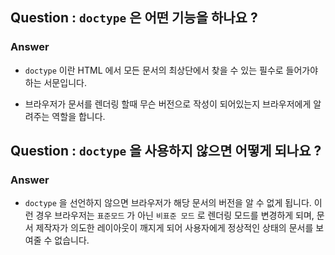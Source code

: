 ## Question : `doctype` 은 어떤 기능을 하나요 ?

### Answer

- `doctype` 이란 HTML 에서 모든 문서의 최상단에서 찾을 수 있는 필수로 들어가야하는 서문입니다.

- 브라우저가 문서를 렌더링 할때 무슨 버전으로 작성이 되어있는지 브라우저에게 알려주는 역할을 합니다.

## Question : `doctype` 을 사용하지 않으면 어떻게 되나요 ?

### Answer

- `doctype` 을 선언하지 않으면 브라우저가 해당 문서의 버전을 알 수 없게 됩니다. 이런 경우 브라우저는 `표준모드` 가 아닌 `비표준 모드` 로 렌더링 모드를 변경하게 되며, 문서 제작자가 의도한 레이아웃이 깨지게 되어 사용자에게 정상적인 상태의 문서를 보여줄 수 없습니다.
